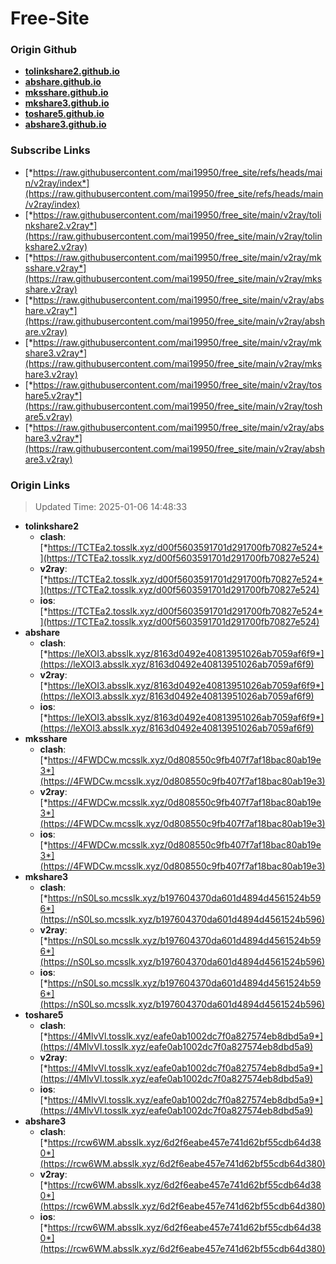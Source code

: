 # Free-Site

### Origin Github

- [**tolinkshare2.github.io**](https://github.com/tolinkshare2/tolinkshare2.github.io)
- [**abshare.github.io**](https://github.com/abshare/abshare.github.io)
- [**mksshare.github.io**](https://github.com/mksshare/mksshare.github.io)
- [**mkshare3.github.io**](https://github.com/mkshare3/mkshare3.github.io)
- [**toshare5.github.io**](https://github.com/toshare5/toshare5.github.io)
- [**abshare3.github.io**](https://github.com/abshare3/abshare3.github.io)

### Subscribe Links

- [*https://raw.githubusercontent.com/mai19950/free_site/refs/heads/main/v2ray/index*](https://raw.githubusercontent.com/mai19950/free_site/refs/heads/main/v2ray/index)
- [*https://raw.githubusercontent.com/mai19950/free_site/main/v2ray/tolinkshare2.v2ray*](https://raw.githubusercontent.com/mai19950/free_site/main/v2ray/tolinkshare2.v2ray)
- [*https://raw.githubusercontent.com/mai19950/free_site/main/v2ray/mksshare.v2ray*](https://raw.githubusercontent.com/mai19950/free_site/main/v2ray/mksshare.v2ray)
- [*https://raw.githubusercontent.com/mai19950/free_site/main/v2ray/abshare.v2ray*](https://raw.githubusercontent.com/mai19950/free_site/main/v2ray/abshare.v2ray)
- [*https://raw.githubusercontent.com/mai19950/free_site/main/v2ray/mkshare3.v2ray*](https://raw.githubusercontent.com/mai19950/free_site/main/v2ray/mkshare3.v2ray)
- [*https://raw.githubusercontent.com/mai19950/free_site/main/v2ray/toshare5.v2ray*](https://raw.githubusercontent.com/mai19950/free_site/main/v2ray/toshare5.v2ray)
- [*https://raw.githubusercontent.com/mai19950/free_site/main/v2ray/abshare3.v2ray*](https://raw.githubusercontent.com/mai19950/free_site/main/v2ray/abshare3.v2ray)

### Origin Links

> Updated Time: 2025-01-06 14:48:33

- **tolinkshare2**
  - **clash**: [*https://TCTEa2.tosslk.xyz/d00f5603591701d291700fb70827e524*](https://TCTEa2.tosslk.xyz/d00f5603591701d291700fb70827e524)
  - **v2ray**: [*https://TCTEa2.tosslk.xyz/d00f5603591701d291700fb70827e524*](https://TCTEa2.tosslk.xyz/d00f5603591701d291700fb70827e524)
  - **ios**: [*https://TCTEa2.tosslk.xyz/d00f5603591701d291700fb70827e524*](https://TCTEa2.tosslk.xyz/d00f5603591701d291700fb70827e524)
- **abshare**
  - **clash**: [*https://leXOI3.absslk.xyz/8163d0492e40813951026ab7059af6f9*](https://leXOI3.absslk.xyz/8163d0492e40813951026ab7059af6f9)
  - **v2ray**: [*https://leXOI3.absslk.xyz/8163d0492e40813951026ab7059af6f9*](https://leXOI3.absslk.xyz/8163d0492e40813951026ab7059af6f9)
  - **ios**: [*https://leXOI3.absslk.xyz/8163d0492e40813951026ab7059af6f9*](https://leXOI3.absslk.xyz/8163d0492e40813951026ab7059af6f9)
- **mksshare**
  - **clash**: [*https://4FWDCw.mcsslk.xyz/0d808550c9fb407f7af18bac80ab19e3*](https://4FWDCw.mcsslk.xyz/0d808550c9fb407f7af18bac80ab19e3)
  - **v2ray**: [*https://4FWDCw.mcsslk.xyz/0d808550c9fb407f7af18bac80ab19e3*](https://4FWDCw.mcsslk.xyz/0d808550c9fb407f7af18bac80ab19e3)
  - **ios**: [*https://4FWDCw.mcsslk.xyz/0d808550c9fb407f7af18bac80ab19e3*](https://4FWDCw.mcsslk.xyz/0d808550c9fb407f7af18bac80ab19e3)
- **mkshare3**
  - **clash**: [*https://nS0Lso.mcsslk.xyz/b197604370da601d4894d4561524b596*](https://nS0Lso.mcsslk.xyz/b197604370da601d4894d4561524b596)
  - **v2ray**: [*https://nS0Lso.mcsslk.xyz/b197604370da601d4894d4561524b596*](https://nS0Lso.mcsslk.xyz/b197604370da601d4894d4561524b596)
  - **ios**: [*https://nS0Lso.mcsslk.xyz/b197604370da601d4894d4561524b596*](https://nS0Lso.mcsslk.xyz/b197604370da601d4894d4561524b596)
- **toshare5**
  - **clash**: [*https://4MlvVl.tosslk.xyz/eafe0ab1002dc7f0a827574eb8dbd5a9*](https://4MlvVl.tosslk.xyz/eafe0ab1002dc7f0a827574eb8dbd5a9)
  - **v2ray**: [*https://4MlvVl.tosslk.xyz/eafe0ab1002dc7f0a827574eb8dbd5a9*](https://4MlvVl.tosslk.xyz/eafe0ab1002dc7f0a827574eb8dbd5a9)
  - **ios**: [*https://4MlvVl.tosslk.xyz/eafe0ab1002dc7f0a827574eb8dbd5a9*](https://4MlvVl.tosslk.xyz/eafe0ab1002dc7f0a827574eb8dbd5a9)
- **abshare3**
  - **clash**: [*https://rcw6WM.absslk.xyz/6d2f6eabe457e741d62bf55cdb64d380*](https://rcw6WM.absslk.xyz/6d2f6eabe457e741d62bf55cdb64d380)
  - **v2ray**: [*https://rcw6WM.absslk.xyz/6d2f6eabe457e741d62bf55cdb64d380*](https://rcw6WM.absslk.xyz/6d2f6eabe457e741d62bf55cdb64d380)
  - **ios**: [*https://rcw6WM.absslk.xyz/6d2f6eabe457e741d62bf55cdb64d380*](https://rcw6WM.absslk.xyz/6d2f6eabe457e741d62bf55cdb64d380)

